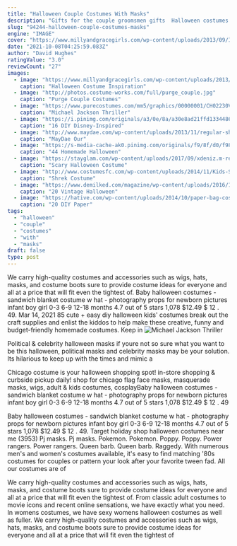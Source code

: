 ```yaml
---
title: "Halloween Couple Costumes With Masks"
description: "Gifts for the couple groomsmen gifts  Halloween costumes halloween decorations Fall face masks, halloween masks, october masks, candy corn, witches hats, adult face"
slug: "94244-halloween-couple-costumes-masks"
engine: "IMAGE"
cover: "https://www.millyandgracegirls.com/wp-content/uploads/2013/09/IMG_0683.jpg"
date: "2021-10-08T04:25:59.083Z"
author: "David Hughes"
ratingValue: "3.0"
reviewCount: "27"
images:
  - image: "https://www.millyandgracegirls.com/wp-content/uploads/2013/09/IMG_0683.jpg"
    caption: "Halloween Costume Inspiration"
  - image: "http://photos.costume-works.com/full/purge_couple.jpg"
    caption: "Purge Couple Costumes"
  - image: "https://www.purecostumes.com/mm5/graphics/00000001/CH02230V_full_1.jpg"
    caption: "Michael Jackson Thriller"
  - image: "https://i.pinimg.com/originals/a3/0e/8a/a30e8ad21ffd1334486a6f38d34495d0.jpg"
    caption: "16 DIY Disney-Inspired"
  - image: "http://www.maydae.com/wp-content/uploads/2013/11/regular-show-7.jpg"
    caption: "MayDae Our"
  - image: "https://s-media-cache-ak0.pinimg.com/originals/f9/8f/d0/f98fd0301fc0356af207421a94ddab9e.jpg"
    caption: "44 Homemade Halloween"
  - image: "https://stayglam.com/wp-content/uploads/2017/09/xdeniz.m-resize.jpg"
    caption: "Scary Halloween Costume"
  - image: "http://www.costumesfc.com/wp-content/uploads/2014/11/Kids-Shrek-Costume.jpg"
    caption: "Shrek Costume"
  - image: "https://www.demilked.com/magazine/wp-content/uploads/2016/10/scary-vintage-halloween-costumes-creepy-6.jpg"
    caption: "20 Vintage Halloween"
  - image: "https://hative.com/wp-content/uploads/2014/10/paper-bag-costume-ideas/11-paper-bag-puppet-costume.jpg"
    caption: "20 DIY Paper"
tags:
  - "halloween"
  - "couple"
  - "costumes"
  - "with"
  - "masks"
draft: false
type: post
---
```


We carry high-quality costumes and accessories such as wigs, hats, masks, and costume boots sure to provide costume ideas for everyone and all at a price that will fit even the tightest of. Baby halloween costumes - sandwich blanket costume w hat - photography props for newborn pictures infant boy girl 0-3 6-9 12-18 months 4.7 out of 5 stars 1,078 $12.49 $ 12 . 49. Mar 14, 2021 85 cute + easy diy halloween kids' costumes break out the craft supplies and enlist the kiddos to help make these creative, funny and budget-friendly homemade costumes. Keep in
![Michael Jackson Thriller](https://www.purecostumes.com/mm5/graphics/00000001/CH02230V_full_1.jpg "Michael Jackson Thriller")

Political &amp; celebrity halloween masks if youre not so sure what you want to be this halloween, political masks and celebrity masks may be your solution. Its hilarious to keep up with the times and mimic a
<!--inArticleAds-->

<!--galleryOne-->

Chicago costume is your halloween shopping spot! in-store shopping & curbside pickup daily! shop for chicago flag face masks, masquerade masks, wigs, adult & kids costumes, cosplayBaby halloween costumes - sandwich blanket costume w hat - photography props for newborn pictures infant boy girl 0-3 6-9 12-18 months 4.7 out of 5 stars 1,078 $12.49 $ 12 . 49
<!--inArticleAds-->

<!--galleryTwo-->

Baby halloween costumes - sandwich blanket costume w hat - photography props for newborn pictures infant boy girl 0-3 6-9 12-18 months 4.7 out of 5 stars 1,078 $12.49 $ 12 . 49. Target  holiday shop  halloween costumes near me (3953)  Pj masks. Pj masks. Pokemon. Pokemon. Poppy. Poppy. Power rangers. Power rangers. Queen barb. Queen barb. Raggedy. With numerous men's and women's costumes available, it's easy to find matching '80s costumes for couples or pattern your look after your favorite tween fad. All our costumes are of
<!--galleryThree-->

We carry high-quality costumes and accessories such as wigs, hats, masks, and costume boots sure to provide costume ideas for everyone and all at a price that will fit even the tightest of. From classic adult costumes to movie icons and recent online sensations, we have exactly what you need. In womens costumes, we have sexy womens halloween costumes as well as fuller. We carry high-quality costumes and accessories such as wigs, hats, masks, and costume boots sure to provide costume ideas for everyone and all at a price that will fit even the tightest of
